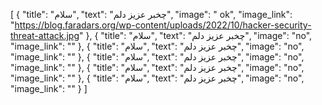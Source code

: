 [
  {
    "title": "سلام",
    "text": "چخبر عزیز دلم",
    "image": " ok",
    "image_link": "https://blog.faradars.org/wp-content/uploads/2022/10/hacker-security-threat-attack.jpg"
  },
  {
    "title": "سلام",
    "text": "چخبر عزیز دلم",
    "image": "no",
    "image_link": ""
  },
  {
    "title": "سلام",
    "text": "چخبر عزیز دلم",
    "image": "no",
    "image_link": ""
  },
  {
    "title": "سلام",
    "text": "چخبر عزیز دلم",
    "image": "no",
    "image_link": ""
  },
  {
    "title": "سلام",
    "text": "چخبر عزیز دلم",
    "image": "no",
    "image_link": ""
  },
  {
    "title": "سلام",
    "text": "چخبر عزیز دلم",
    "image": "no",
    "image_link": ""
  }
]